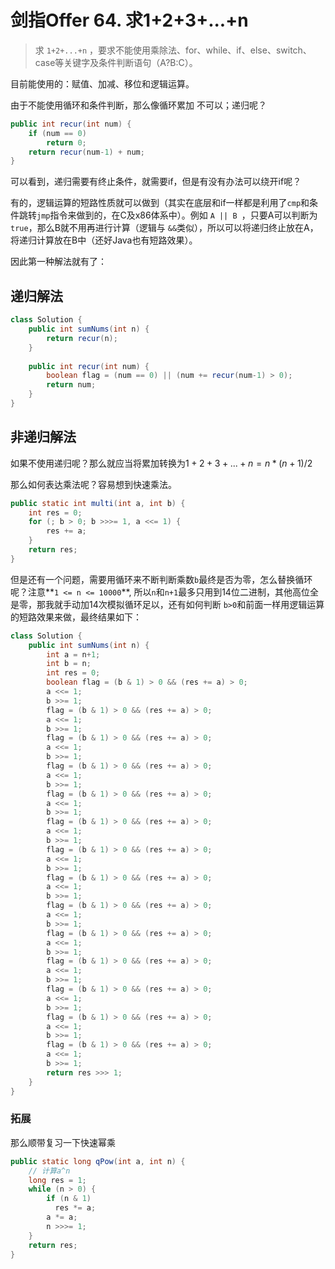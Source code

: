 # 剑指Offer 64. 求1+2+3+...+n

> 求 `1+2+...+n` ，要求不能使用乘除法、for、while、if、else、switch、case等关键字及条件判断语句（A?B:C）。

目前能使用的：赋值、加减、移位和逻辑运算。

由于不能使用循环和条件判断，那么像循环累加 不可以；递归呢？

```java
public int recur(int num) {
    if (num == 0)
      	return 0;
    return recur(num-1) + num;
}
```

可以看到，递归需要有终止条件，就需要if，但是有没有办法可以绕开if呢？

有的，逻辑运算的短路性质就可以做到（其实在底层和if一样都是利用了`cmp`和条件跳转`jmp`指令来做到的，在C及x86体系中）。例如 `A || B `，只要A可以判断为`true`，那么B就不用再进行计算（逻辑与 `&&`类似），所以可以将递归终止放在A，将递归计算放在B中（还好Java也有短路效果）。

因此第一种解法就有了：

## 递归解法

```java
class Solution {
    public int sumNums(int n) {
        return recur(n);
    }
  
    public int recur(int num) {
        boolean flag = (num == 0) || (num += recur(num-1) > 0);
        return num;
    }
}
```

## 非递归解法

如果不使用递归呢？那么就应当将累加转换为$1+2+3+...+n = n*(n+1)/2$

那么如何表达乘法呢？容易想到快速乘法。

```java
public static int multi(int a, int b) {
    int res = 0;
    for (; b > 0; b >>>= 1, a <<= 1) { 
        res += a;
    }
    return res;
}
```

但是还有一个问题，需要用循环来不断判断乘数`b`最终是否为零，怎么替换循环呢？注意**`1 <= n <= 10000`**, 所以`n`和`n+1`最多只用到14位二进制，其他高位全是零，那我就手动加14次模拟循环足以，还有如何判断 `b>0`和前面一样用逻辑运算的短路效果来做，最终结果如下：

```java
class Solution {
    public int sumNums(int n) {
        int a = n+1;
        int b = n;
        int res = 0;
        boolean flag = (b & 1) > 0 && (res += a) > 0;
        a <<= 1;
        b >>= 1;
        flag = (b & 1) > 0 && (res += a) > 0;
        a <<= 1;
        b >>= 1;
        flag = (b & 1) > 0 && (res += a) > 0;
        a <<= 1;
        b >>= 1;
        flag = (b & 1) > 0 && (res += a) > 0;
        a <<= 1;
        b >>= 1;
        flag = (b & 1) > 0 && (res += a) > 0;
        a <<= 1;
        b >>= 1;
        flag = (b & 1) > 0 && (res += a) > 0;
        a <<= 1;
        b >>= 1;
        flag = (b & 1) > 0 && (res += a) > 0;
        a <<= 1;
        b >>= 1;
        flag = (b & 1) > 0 && (res += a) > 0;
        a <<= 1;
        b >>= 1;
        flag = (b & 1) > 0 && (res += a) > 0;
        a <<= 1;
        b >>= 1;
        flag = (b & 1) > 0 && (res += a) > 0;
        a <<= 1;
        b >>= 1;
        flag = (b & 1) > 0 && (res += a) > 0;
        a <<= 1;
        b >>= 1;
        flag = (b & 1) > 0 && (res += a) > 0;
        a <<= 1;
        b >>= 1;
        flag = (b & 1) > 0 && (res += a) > 0;
        a <<= 1;
        b >>= 1;
        flag = (b & 1) > 0 && (res += a) > 0;
        a <<= 1;
        b >>= 1;
        return res >>> 1;
    }
}
```



### 拓展

那么顺带复习一下快速幂乘

```java
public static long qPow(int a, int n) {
    // 计算a^n
    long res = 1;
    while (n > 0) {
        if (n & 1)
          res *= a;
        a *= a;
        n >>>= 1;
    }
    return res;
}
```

